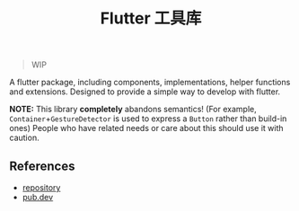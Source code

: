 ﻿---
title: Flutter 工具库
category: project,flutter
created: 2024/09/10
updated: 2024/09/11
---

> WIP

A flutter package, including components, implementations, helper functions and extensions. Designed to provide a simple way to develop with flutter.

**NOTE:** This library **completely** abandons semantics! (For example, `Container`+`GestureDetector` is used to express a `Button` rather than build-in ones) People who have related needs or care about this should use it with caution.

## References

- [repository](https://github.com/badlopo/bad_fl)
- [pub.dev](https://pub.dev/packages/bad_fl)
